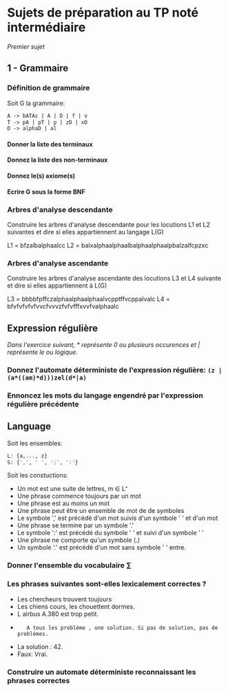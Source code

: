 # Sujets de préparation au TP noté intermédiaire

*Premier sujet*

## 1 - Grammaire

### Définition de grammaire

Soit G la grammaire:

```Ocaml
A -> bATAc | A | D | f | v
T -> pA | pT | p | zD | xD
D -> alphaD | al
```

#### Donner la liste des terminaux

#### Donnez la liste des non-terminaux

#### Donnez le(s) axiome(s)

#### Ecrire G sous la forme BNF

### Arbres d'analyse descendante

Construire les arbres d'analyse descendante pour les locutions L1 et L2 suivantes et dire si elles appartiennent au langage L(G)

L1 = bfzalbalphaalcc
L2 = balxalphaalphaalbalphaalphaalpbalzalfcpzxc

### Arbres d'analyse ascendante

Construire les arbres d'analyse ascendante des locutions L3 et L4 suivante et dire si elles appartiennent à L(G)

L3 = bbbbfpffczalphaalphaalphaalvcpptffvcppalvalc
L4 = bfvfvfvfvfvvcfvvvzfvfvfffxvvfvalphaalc

## Expression régulière

*Dans l'exercice suivant, \* représente 0 ou plusieurs occurences et | représente le ou logique.*

### Donnez l'automate déterministe de l'expression régulière: `(z | (a*((am)*d)))zel(d*|a)`

### Ennoncez les mots du langage engendré par l'expression régulière précédente

## Language
 
Soit les ensembles:
```OCAml
L: {a,..., z}
S: {',', ' ', ';', ':'}
```

Soit les constuctions:

- Un mot est une suite de lettres, m ∈ L⁺
- Une phrase commence toujours par un mot
- Une phrase est au moins un mot
- Une phrase peut être un ensemble de mot de de symboles
- Le symbole ',' est précédé d'un mot suivis d'un symbole ' ' et d'un mot
- Une phrase se termine par un symbole '.'
- Le symbole ':' est précédé du symbole ' ' et suivi d'un symbole ' '
- Une phrase ne comporte qu'un symbole (.)
- Un symbole '.' est précédé d'un mot sans symbole ' ' entre.

### Donner l'ensemble du vocabulaire ∑

### Les phrases suivantes sont-elles lexicalement correctes ?

- Les chercheurs trouvent toujours
- Les chiens cours, les chouettent dormes.
- L airbus A.380  est trop petit.
- ```
     A tous les problème , une solution. Si pas de solution, pas de problèmes.

- La solution : 42.
- Faux: Vrai.

### Construire un automate déterministe reconnaissant les phrases correctes

